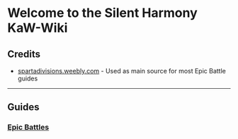 # Welcome to the Silent Harmony KaW-Wiki

## Credits

* <a href="https://spartadivisions.weebly.com" target="_blank" rel="noopener noreferrer">spartadivisions.weebly.com</a> - Used as main source for most Epic Battle guides

---

## Guides

### [Epic Battles](epic-battles.md)
